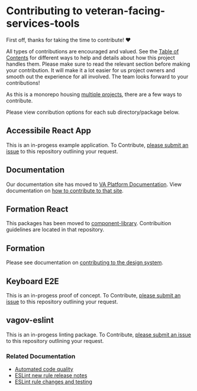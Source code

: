 <!-- markdownlint-disable MD013 -->
<!-- omit in toc -->
# Contributing to veteran-facing-services-tools

First off, thanks for taking the time to contribute! :heart:

All types of contributions are encouraged and valued. See the [Table of Contents](#table-of-contents) for different ways to help and details about how this project handles them. Please make sure to read the relevant section before making your contribution. It will make it a lot easier for us project owners and smooth out the experience for all involved. The team looks forward to your contributions!

As this is a monorepo housing [multiple projects](https://github.com/department-of-veterans-affairs/veteran-facing-services-tools#packages), there are a few ways to contribute.

Please view conribution options for each sub directory/package below.

## Accessibile React App

This is an in-progess example application. To Contribute, [please submit an issue](https://github.com/department-of-veterans-affairs/veteran-facing-services-tools/issues/new/choose) to this repository outlining your request.

## Documentation

Our documentation site has moved to [VA Platform Documentation](https://depo-platform-documentation.scrollhelp.site/index.html). View documentation on [how to contribute to that site](https://vfs.atlassian.net/wiki/spaces/AP/pages/1474461889/Create+a+new+Platform+website+documentation+page#Step-4:-Update-the-Platform-website).

## Formation React

This packages has been moved to
[component-library](https://github.com/department-of-veterans-affairs/component-library#contributing). Contribuition guidelines are located in that repository.

## Formation

Please see documentation on [contributing to the design system](https://design.va.gov/documentation/contributing-to-the-design-system).

## Keyboard E2E

This is an in-progess proof of concept. To Contribute, [please submit an issue](https://github.com/department-of-veterans-affairs/veteran-facing-services-tools/issues/new/choose) to this repository outlining your request.

## vagov-eslint

This is an in-progess linting package. To Contribute, [please submit an issue](https://github.com/department-of-veterans-affairs/veteran-facing-services-tools/issues/new/choose) to this repository outlining your request.

### Related Documentation

- [Automated code quality](https://depo-platform-documentation.scrollhelp.site/developer-docs/Automated-code-quality.1845887276.html)
- [ESLint new rule release notes](https://depo-platform-documentation.scrollhelp.site/developer-docs/ESLint-new-rule-release-notes.1847918613.html)
- [ESLint rule changes and testing](https://depo-platform-documentation.scrollhelp.site/developer-docs/ESLint-rule-changes-and-testing.1848016904.html)
